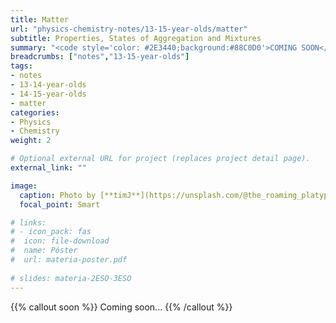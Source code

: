 ```yaml
---
title: Matter
url: "physics-chemistry-notes/13-15-year-olds/matter"
subtitle: Properties, States of Aggregation and Mixtures
summary: "<code style='color: #2E3440;background:#88C0D0'>COMING SOON</code> <br> Properties, States of Aggregation and Mixtures."
breadcrumbs: ["notes","13-15-year-olds"]
tags:
- notes
- 13-14-year-olds
- 14-15-year-olds
- matter
categories:
- Physics
- Chemistry
weight: 2

# Optional external URL for project (replaces project detail page).
external_link: ""

image:
  caption: Photo by [**timJ**](https://unsplash.com/@the_roaming_platypus) on [Unsplash](https://unsplash.com)
  focal_point: Smart

# links:
# - icon_pack: fas
#  icon: file-download
#  name: Póster
#  url: materia-poster.pdf
  
# slides: materia-2ESO-3ESO
---
```


{{% callout soon %}}
Coming soon...
{{% /callout %}}
